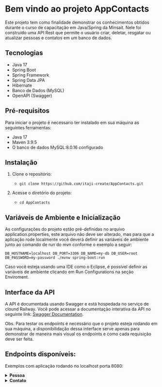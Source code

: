 # Bem vindo ao projeto AppContacts

Este projeto tem como finalidade demonstrar os conhecimentos obtidos durante o curso de capacitação em Java/Spring da Minsait. Nele foi construido uma API Rest que permite o usuário criar, deletar, resgatar ou atualizar pessoas e contatos em um banco de dados.

## Tecnologias

- Java 17
- Spring Boot
- Spring Framework
- Spring Data JPA
- Hibernate
- Banco de Dados (MySQL)
- OpenAPI (Swagger)

## Pré-requisitos

Para iniciar o projeto é necessario ter instalado em sua máquina as seguintes ferramentas:

- Java 17
- Maven 3.9.5
- O banco de dados MySQL:8.0.16 configurado

## Instalação

1. Clone o repositório:
	- `git clone https://github.com/itaji-create/AppContacts.git`

2. Acesse o diretório do projeto:
	- `cd AppContacts`


## Variáveis de Ambiente e Inicialização

As configurações do projeto estão pré-definidas no arquivo application.properties, este arquivo não deve ser alterado, mas para que a aplicação rode localmente você deverá definir as variáveis de ambiente junto ao comando de run do mvn conforme o exemplo a seguir:

	DB_HOSTNAME=localhost DB_PORT=3306 DB_NAME=my-db DB_USER=root DB_PASSWORD=my-password ./mvnw spring-boot:run

 Caso você esteja usando uma IDE como o Eclipse, é possível definir as variáveis de ambiente clicando em Run Configurations na seção Enviroment.

 ## Interface da API
A API é documentada usando Swagger e está hospedada no serviço de clound Railway. Você pode acessar a documentação interativa da API no seguinte link: [Swagger Documentation](https://appcontacts-production.up.railway.app/swagger-ui/index.html).

Obs. Para testar os endpoints é necessário que o projeto esteja rodando em sua máquina, a disponibilidação dessa interface serve apenas para demonstrar de maneira mais visual os endpoints e como cada requisição deve ser feita.

## Endpoints disponíveis:

Exemplos com aplicação rodando no localhost porta 8080:

<details>
	<summary><strong>Pessoa</strong></summary>

	- POST: "http://localhost:8080/api/pessoas"
		(Cria uma nova Pessoa)
	- GET: "http://localhost:8080/api/pessoas/{pessoaId}"
		(Retorna os dados de uma Pessoa por ID)
	- GET: "http://localhost:8080/api/pessoas/maladireta/{pessoaId}"
		(Retorna os dados de uma Pessoa por ID para mala direta)
	- GET: "http://localhost:8080/api/pessoas"
		(Retornar todas as pessoas)
	- PUT http://localhost:8080/api/pessoas/{pessoaId}"
		(Atualiza uma Pessoa existente)
	- DELETE: "http://localhost:8080/api/pessoas/{pessoaId}"
		(Remove uma Pessoa por ID)

</details>

<details>
	<summary><strong>Contato</strong></summary>

	- POST http://localhost:8080/api/pessoas/{pessoaId}/contatos"
		(Adiciona um novo Contato a uma Pessoa)
	- GET: "http://localhost:8080/api/contatos/{contatoId}
		(Retorna os dados de um Contato por ID)
	- GET: "http://localhost:8080/api/pessoas/{pessoaId}/contatos"
		(Lista todos os Contatos de uma Pessoa)
	- PUT: "http://localhost:8080/api/contatos/{contatoId}"
		(Atualiza um Contato existente por ID)
	- DELETE http://localhost:8080/api/contatos/{contatoId}
		(Remove um Contato por ID)

</details>
